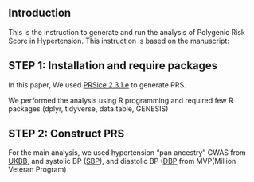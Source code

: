 ## Introduction

This is the instruction to generate and run the analysis of Polygenic
Risk Score in Hypertension. This instruction is based on the manuscript:

## STEP 1: Installation and require packages

In this paper, We used [PRSice
2.3.1.e](https://www.prsice.info "PRSice 2.3.1.e") to generate PRS.

We performed the analysis using R programming and required few R
packages (dplyr, tidyverse, data.table, GENESIS)

## STEP 2: Construct PRS

For the main analysis, we used hypertension “pan ancestry” GWAS from
[UKBB](https://pan.ukbb.broadinstitute.org), and systolic BP
([SBP](https://pubmed.ncbi.nlm.nih.gov/30578418/)), and diastolic BP
([DBP]((https://pubmed.ncbi.nlm.nih.gov/30578418/)) from MVP(Million
Veteran Program)

